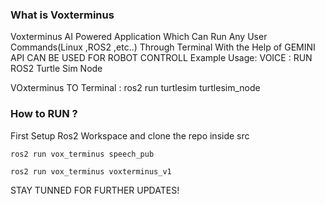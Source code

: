 ### What is Voxterminus 
Voxterminus AI Powered Application Which Can Run Any User Commands(Linux ,ROS2 ,etc..) Through Terminal With the Help of GEMINI API
CAN BE USED FOR ROBOT CONTROLL
Example Usage:
VOICE : RUN ROS2 Turtle Sim Node

VOxterminus TO Terminal : ros2 run turtlesim turtlesim_node


### How to RUN ?
First Setup Ros2 Workspace and clone the repo inside src


```
ros2 run vox_terminus speech_pub
```
```
ros2 run vox_terminus voxterminus_v1
```

STAY TUNNED FOR FURTHER UPDATES!
